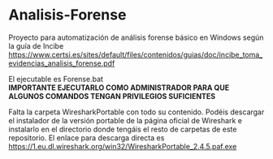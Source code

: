 # Analisis-Forense
Proyecto para automatización de análisis forense básico en Windows según la guía de Incibe <br>
https://www.certsi.es/sites/default/files/contenidos/guias/doc/incibe_toma_evidencias_analisis_forense.pdf

El ejecutable es Forense.bat <br>
<b>IMPORTANTE EJECUTARLO COMO ADMINISTRADOR PARA QUE ALGUNOS COMANDOS TENGAN PRIVILEGIOS SUFICIENTES</b>

Falta la carpeta WiresharkPortable con todo su contenido. Podéis descargar el instalador de la versión portable de la página oficial de Wireshark e instalarlo en el directorio donde tengáis el resto de carpetas de este repositorio.
El enlace para descarga directa es https://1.eu.dl.wireshark.org/win32/WiresharkPortable_2.4.5.paf.exe

